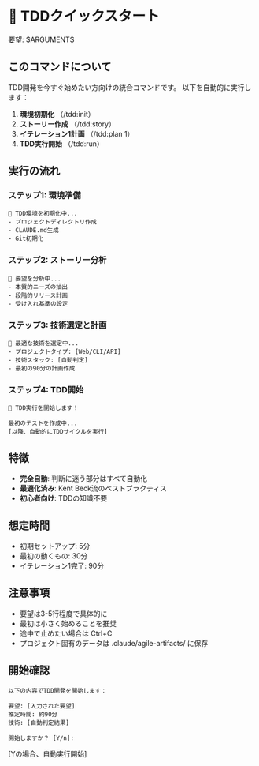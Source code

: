 # 🚀 TDDクイックスタート

要望: $ARGUMENTS

## このコマンドについて

TDD開発を今すぐ始めたい方向けの統合コマンドです。
以下を自動的に実行します：

1. **環境初期化** （/tdd:init）
2. **ストーリー作成** （/tdd:story）
3. **イテレーション1計画** （/tdd:plan 1）
4. **TDD実行開始** （/tdd:run）

## 実行の流れ

### ステップ1: 環境準備
```
🔧 TDD環境を初期化中...
- プロジェクトディレクトリ作成
- CLAUDE.md生成
- Git初期化
```

### ステップ2: ストーリー分析
```
📝 要望を分析中...
- 本質的ニーズの抽出
- 段階的リリース計画
- 受け入れ基準の設定
```

### ステップ3: 技術選定と計画
```
🎯 最適な技術を選定中...
- プロジェクトタイプ: [Web/CLI/API]
- 技術スタック: [自動判定]
- 最初の90分の計画作成
```

### ステップ4: TDD開始
```
🚀 TDD実行を開始します！

最初のテストを作成中...
[以降、自動的にTDDサイクルを実行]
```

## 特徴

- **完全自動**: 判断に迷う部分はすべて自動化
- **最適化済み**: Kent Beck流のベストプラクティス
- **初心者向け**: TDDの知識不要

## 想定時間

- 初期セットアップ: 5分
- 最初の動くもの: 30分
- イテレーション1完了: 90分

## 注意事項

- 要望は3-5行程度で具体的に
- 最初は小さく始めることを推奨
- 途中で止めたい場合は Ctrl+C
- プロジェクト固有のデータは .claude/agile-artifacts/ に保存

## 開始確認

```
以下の内容でTDD開発を開始します：

要望: [入力された要望]
推定時間: 約90分
技術: [自動判定結果]

開始しますか？ [Y/n]:
```

[Yの場合、自動実行開始]
